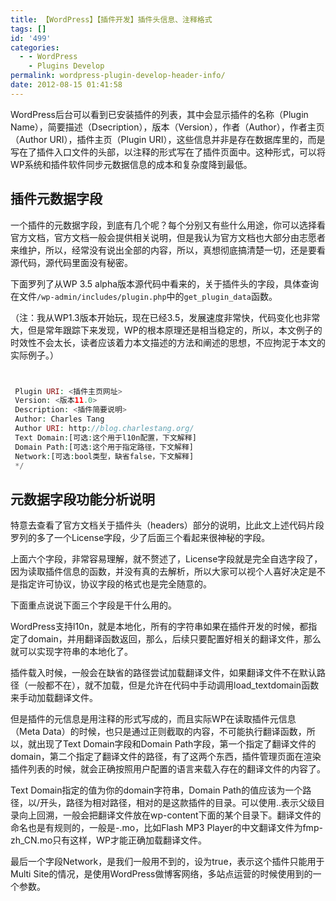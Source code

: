 ```yaml
---
title: 【WordPress】【插件开发】插件头信息、注释格式
tags: []
id: '499'
categories:
  - - WordPress
    - Plugins Develop
permalink: wordpress-plugin-develop-header-info/
date: 2012-08-15 01:41:58
---
```


WordPress后台可以看到已安装插件的列表，其中会显示插件的名称（Plugin Name），简要描述（Dsecription），版本（Version），作者（Author），作者主页（Author URI），插件主页（Plugin URI），这些信息并非是存在数据库里的，而是写在了插件入口文件的头部，以注释的形式写在了插件页面中。这种形式，可以将WP系统和插件软件同步元数据信息的成本和复杂度降到最低。
<!-- more -->
## 插件元数据字段

一个插件的元数据字段，到底有几个呢？每个分别又有些什么用途，你可以选择看官方文档，官方文档一般会提供相关说明，但是我认为官方文档也大部分由志愿者来维护，所以，经常没有说出全部的内容，所以，真想彻底搞清楚一切，还是要看源代码，源代码里面没有秘密。

下面罗列了从WP 3.5 alpha版本源代码中看来的，关于插件头的字段，具体查询在文件`/wp-admin/includes/plugin.php`中的`get_plugin_data`函数。

（注：我从WP1.3版本开始玩，现在已经3.5，发展速度非常快，代码变化也非常大，但是常年跟踪下来发现，WP的根本原理还是相当稳定的，所以，本文例子的时效性不会太长，读者应该着力本文描述的方法和阐述的思想，不应拘泥于本文的实际例子。）

 

```php


 Plugin URI: <插件主页网址>
 Version: <版本11.0>
 Description: <插件简要说明>
 Author: Charles Tang
 Author URI: http://blog.charlestang.org/
 Text Domain:[可选:这个用于l10n配置，下文解释]
 Domain Path:[可选:这个用于指定路径，下文解释]
 Network:[可选:bool类型，缺省false，下文解释]
 */

```

## 元数据字段功能分析说明

特意去查看了官方文档关于插件头（headers）部分的说明，比此文上述代码片段罗列的多了一个License字段，少了后面三个看起来很神秘的字段。

上面六个字段，非常容易理解，就不赘述了，License字段就是完全自选字段了，因为读取插件信息的函数，并没有真的去解析，所以大家可以视个人喜好决定是不是指定许可协议，协议字段的格式也是完全随意的。

下面重点说说下面三个字段是干什么用的。

WordPress支持l10n，就是本地化，所有的字符串如果在插件开发的时候，都指定了domain，并用翻译函数返回，那么，后续只要配置好相关的翻译文件，那么就可以实现字符串的本地化了。

插件载入时候，一般会在缺省的路径尝试加载翻译文件，如果翻译文件不在默认路径（一般都不在），就不加载，但是允许在代码中手动调用load_textdomain函数来手动加载翻译文件。

但是插件的元信息是用注释的形式写成的，而且实际WP在读取插件元信息（Meta Data）的时候，也只是通过正则截取的内容，不可能执行翻译函数，所以，就出现了Text Domain字段和Domain Path字段，第一个指定了翻译文件的domain，第二个指定了翻译文件的路径，有了这两个东西，插件管理页面在渲染插件列表的时候，就会正确按照用户配置的语言来载入存在的翻译文件的内容了。

Text Domain指定的值为你的domain字符串，Domain Path的值应该为一个路径，以/开头，路径为相对路径，相对的是这款插件的目录。可以使用..表示父级目录向上回溯，一般会把翻译文件放在wp-content下面的某个目录下。翻译文件的命名也是有规则的，一般是-.mo，比如Flash MP3 Player的中文翻译文件为fmp-zh_CN.mo只有这样，WP才能正确加载翻译文件。

最后一个字段Network，是我们一般用不到的，设为true，表示这个插件只能用于Multi Site的情况，是使用WordPress做博客网络，多站点运营的时候使用到的一个参数。
